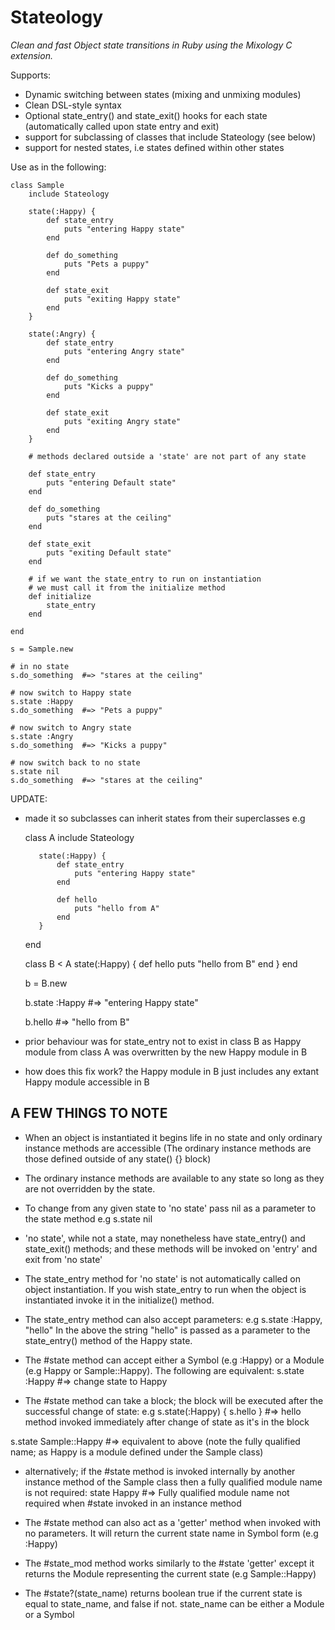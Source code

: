 Stateology
==========

*Clean and fast Object state transitions in Ruby using the Mixology C extension.*

Supports:
* Dynamic switching between states (mixing and unmixing modules)
* Clean DSL-style syntax 
* Optional state\_entry() and state\_exit() hooks for each state (automatically called upon state entry and exit)
* support for subclassing of classes that include Stateology (see below)
* support for nested states, i.e states defined within other states

Use as in the following:

    class Sample
        include Stateology
        
        state(:Happy) {
            def state_entry
                puts "entering Happy state"
            end
            
            def do_something
                puts "Pets a puppy"
            end
            
            def state_exit
                puts "exiting Happy state"
            end
        }
        
        state(:Angry) {
            def state_entry
                puts "entering Angry state"
            end
            
            def do_something
                puts "Kicks a puppy"
            end
            
            def state_exit
                puts "exiting Angry state"
            end
        }
        
        # methods declared outside a 'state' are not part of any state
        
        def state_entry
            puts "entering Default state"
        end
        
        def do_something
            puts "stares at the ceiling"
        end
        
        def state_exit
            puts "exiting Default state"
        end
        
        # if we want the state_entry to run on instantiation
        # we must call it from the initialize method
        def initialize
            state_entry
        end
    
    end

    s = Sample.new

    # in no state
    s.do_something  #=> "stares at the ceiling"

    # now switch to Happy state
    s.state :Happy
    s.do_something  #=> "Pets a puppy"

    # now switch to Angry state
    s.state :Angry
    s.do_something  #=> "Kicks a puppy"

    # now switch back to no state
    s.state nil
    s.do_something  #=> "stares at the ceiling"

UPDATE:

* made it so subclasses can inherit states from their superclasses e.g

     class A
         include Stateology
         
         state(:Happy) {
             def state_entry
                 puts "entering Happy state"
             end
             
             def hello
                 puts "hello from A"
             end
         }
     end

     class B < A
         state(:Happy) {
             def hello
                 puts "hello from B"
             end
         }
     end

     b = B.new

     b.state :Happy
     #=> "entering Happy state"

     b.hello
     #=> "hello from B"

* prior behaviour was for state\_entry not to exist in class B as Happy module from class A was overwritten by the new Happy module in B
* how does this fix work? the Happy module in B just includes any extant Happy module accessible in B




A FEW THINGS TO NOTE
--------------------

* When an object is instantiated it begins life in no state and only ordinary instance methods are accessible (The ordinary instance methods are those defined outside of any state() {} block)

* The ordinary instance methods are available to any state so long as they are not overridden by the state.

* To change from any given state to 'no state' pass nil as a parameter to the state method
e.g s.state nil

* 'no state', while not a state, may nonetheless have state\_entry() and state\_exit() methods; and these methods will be invoked on 'entry' and exit from 'no state'

* The state\_entry method for 'no state' is not automatically called on object instantiation. If you wish state\_entry to run when the object is instantiated invoke it in the initialize() method.

* The state\_entry method can also accept parameters:
e.g s.state :Happy, "hello"
In the above the string "hello" is passed as a parameter to the state\_entry() method of the Happy state.

* The #state method can accept either a Symbol (e.g :Happy) or a Module (e.g Happy or Sample::Happy). The following are equivalent:
s.state :Happy #=> change state to Happy

* The #state method can take a block; the block will be executed after the successful change of state:
e.g s.state(:Happy) { s.hello }    #=> hello method invoked immediately after change of state as it's in the block

s.state Sample::Happy #=> equivalent to above (note the fully qualified name; as Happy is a module defined under the Sample class)

* alternatively; if the #state method is invoked internally by another instance method of the Sample class then a fully qualified module name is not required:
state Happy #=> Fully qualified module name not required when #state invoked in an instance method

* The #state method can also act as a 'getter' method when invoked with no parameters. It will return the current state name in Symbol form (e.g :Happy)

* The #state\_mod method works similarly to the #state 'getter' except it returns the Module representing the current state (e.g Sample::Happy)

* The #state?(state\_name) returns boolean true if the current state is equal to state\_name, and false if not. state\_name can be either a Module or a Symbol


